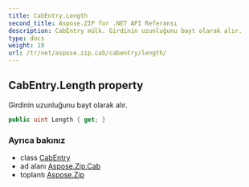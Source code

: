 ```yaml
---
title: CabEntry.Length
second_title: Aspose.ZIP for .NET API Referansı
description: CabEntry mülk. Girdinin uzunluğunu bayt olarak alır.
type: docs
weight: 10
url: /tr/net/aspose.zip.cab/cabentry/length/
---
```

## CabEntry.Length property

Girdinin uzunluğunu bayt olarak alır.

```csharp
public uint Length { get; }
```

### Ayrıca bakınız

* class [CabEntry](../)
* ad alanı [Aspose.Zip.Cab](../../cabentry/)
* toplantı [Aspose.Zip](../../../)


